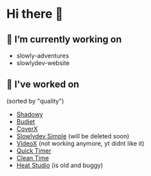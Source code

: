 # Hi there 👋

## 🔭 I’m currently working on 

- slowly-adventures
- slowlydev-website

## 🔨 I've worked on
(sorted by "quality")

- [Shadowy](https://shadowy.vercel.app/)
- [Budjet](https://budjet.vercel.app/)
- [CoverX](https://coverx.vercel.app/)
- [Slowlydev Simple](https://slowlydev-simple.vercel.app/) (will be deleted soon)
- [VideoX](https://videox.vercel.app/) (not working anymore, yt didnt like it)
- [Quick Timer](https://quick-timer.vercel.app/)
- [Clean Time](https://clean-time.vercel.app/)
- [Heat Studio](https://heat-studio.vercel.app/) (is old and buggy)
